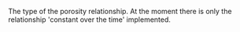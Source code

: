 The type of the porosity relationship. At the moment there is only the
relationship 'constant over the time' implemented.
